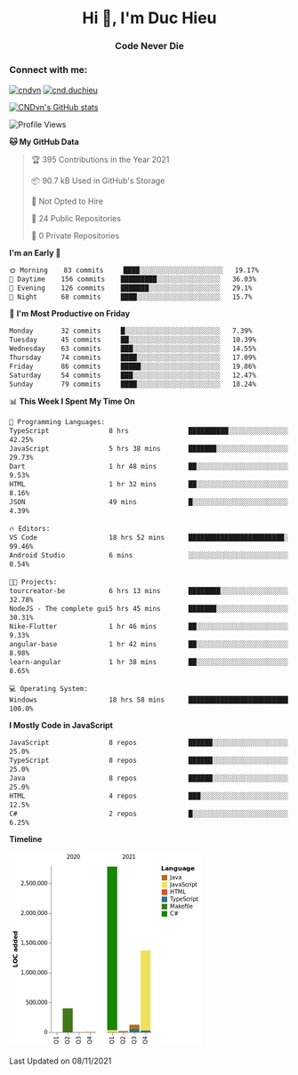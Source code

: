 <h1 align="center">Hi 👋, I'm Duc Hieu</h1>
<h3 align="center">Code Never Die</h3>

<h3 align="left">Connect with me:</h3>
<p align="left">
<a href="https://linkedin.com/in/cndvn" target="blank"><img align="center" src="https://img.shields.io/badge/LinkedIn-0077B5?style=for-the-badge&logo=linkedin&logoColor=white" alt="cndvn"/></a>
<a href="https://fb.com/cnd.duchieu" target="blank"><img align="center" src="https://img.shields.io/badge/Facebook-1877F2?style=for-the-badge&logo=facebook&logoColor=white" alt="cnd.duchieu"/></a>
</p>

[![CNDvn's GitHub stats](https://github-readme-stats.vercel.app/api?username=cndvn)](https://github.com/anuraghazra/github-readme-stats)

<!--START_SECTION:waka-->
![Profile Views](http://img.shields.io/badge/Profile%20Views-0-blue)

**🐱 My GitHub Data** 

> 🏆 395 Contributions in the Year 2021
 > 
> 📦 90.7 kB Used in GitHub's Storage 
 > 
> 🚫 Not Opted to Hire
 > 
> 📜 24 Public Repositories 
 > 
> 🔑 0 Private Repositories  
 > 
**I'm an Early 🐤** 

```text
🌞 Morning    83 commits     ████░░░░░░░░░░░░░░░░░░░░░   19.17% 
🌆 Daytime    156 commits    █████████░░░░░░░░░░░░░░░░   36.03% 
🌃 Evening    126 commits    ███████░░░░░░░░░░░░░░░░░░   29.1% 
🌙 Night      68 commits     ████░░░░░░░░░░░░░░░░░░░░░   15.7%

```
📅 **I'm Most Productive on Friday** 

```text
Monday       32 commits     █░░░░░░░░░░░░░░░░░░░░░░░░   7.39% 
Tuesday      45 commits     ██░░░░░░░░░░░░░░░░░░░░░░░   10.39% 
Wednesday    63 commits     ███░░░░░░░░░░░░░░░░░░░░░░   14.55% 
Thursday     74 commits     ████░░░░░░░░░░░░░░░░░░░░░   17.09% 
Friday       86 commits     █████░░░░░░░░░░░░░░░░░░░░   19.86% 
Saturday     54 commits     ███░░░░░░░░░░░░░░░░░░░░░░   12.47% 
Sunday       79 commits     ████░░░░░░░░░░░░░░░░░░░░░   18.24%

```


📊 **This Week I Spent My Time On** 

```text
💬 Programming Languages: 
TypeScript               8 hrs               ██████████░░░░░░░░░░░░░░░   42.25% 
JavaScript               5 hrs 38 mins       ███████░░░░░░░░░░░░░░░░░░   29.73% 
Dart                     1 hr 48 mins        ██░░░░░░░░░░░░░░░░░░░░░░░   9.53% 
HTML                     1 hr 32 mins        ██░░░░░░░░░░░░░░░░░░░░░░░   8.16% 
JSON                     49 mins             █░░░░░░░░░░░░░░░░░░░░░░░░   4.39%

🔥 Editors: 
VS Code                  18 hrs 52 mins      ████████████████████████░   99.46% 
Android Studio           6 mins              ░░░░░░░░░░░░░░░░░░░░░░░░░   0.54%

🐱‍💻 Projects: 
tourcreator-be           6 hrs 13 mins       ████████░░░░░░░░░░░░░░░░░   32.78% 
NodeJS - The complete gui5 hrs 45 mins       ███████░░░░░░░░░░░░░░░░░░   30.31% 
Nike-Flutter             1 hr 46 mins        ██░░░░░░░░░░░░░░░░░░░░░░░   9.33% 
angular-base             1 hr 42 mins        ██░░░░░░░░░░░░░░░░░░░░░░░   8.98% 
learn-angular            1 hr 38 mins        ██░░░░░░░░░░░░░░░░░░░░░░░   8.65%

💻 Operating System: 
Windows                  18 hrs 58 mins      █████████████████████████   100.0%

```

**I Mostly Code in JavaScript** 

```text
JavaScript               8 repos             ██████░░░░░░░░░░░░░░░░░░░   25.0% 
TypeScript               8 repos             ██████░░░░░░░░░░░░░░░░░░░   25.0% 
Java                     8 repos             ██████░░░░░░░░░░░░░░░░░░░   25.0% 
HTML                     4 repos             ███░░░░░░░░░░░░░░░░░░░░░░   12.5% 
C#                       2 repos             █░░░░░░░░░░░░░░░░░░░░░░░░   6.25%

```


**Timeline**

![Chart not found](https://raw.githubusercontent.com/CNDvn/CNDvn/main/charts/bar_graph.png) 


 Last Updated on 08/11/2021
<!--END_SECTION:waka-->
